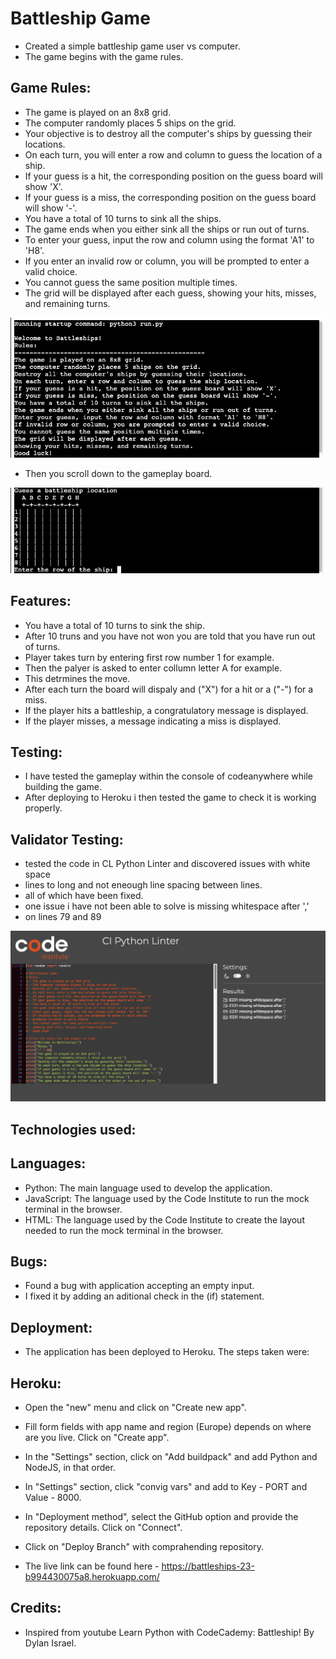# Battleship Game

- Created a simple battleship game user vs computer. 
- The game begins with the game rules.

## Game Rules:

- The game is played on an 8x8 grid.
- The computer randomly places 5 ships on the grid.
- Your objective is to destroy all the computer's ships by guessing their locations.
- On each turn, you will enter a row and column to guess the location of a ship.
- If your guess is a hit, the corresponding position on the guess board will show 'X'.
- If your guess is a miss, the corresponding position on the guess board will show '-'.
- You have a total of 10 turns to sink all the ships.
- The game ends when you either sink all the ships or run out of turns.
- To enter your guess, input the row and column using the format 'A1' to 'H8'.
- If you enter an invalid row or column, you will be prompted to enter a valid choice.
- You cannot guess the same position multiple times.
- The grid will be displayed after each guess, showing your hits, misses, and remaining turns.

![game rules](/images/game-rules.png)

- Then you scroll down to the gameplay board.

![boardgame](/images/board-game-play.png)

## Features:

- You have a total of 10 turns to sink the ship.
- After 10 truns and you have not won you are told that you have run out of turns. 
- Player takes turn by entering first row number 1 for example.
- Then the palyer is asked to enter collumn letter A for example.
- This detrmines the move.
- After each turn the board will dispaly and ("X") for a hit or a ("-") for a miss.
- If the player hits a battleship, a congratulatory message is displayed.
- If the player misses, a message indicating a miss is displayed.

## Testing:

- I have tested the gameplay within the console of codeanywhere while building the game.
- After deploying to Heroku i then tested the game to check it is working properly. 

## Validator Testing:

- tested the code in CL Python Linter and discovered issues with white space
- lines to long and not eneough line spacing between lines. 
- all of which have been fixed. 
- one issue i have not been able to solve is missing whitespace after ','
- on lines 79 and 89

![cl python linter](/images/cl-python-linter.png)

## Technologies used:

## Languages:

- Python: The main language used to develop the application.
- JavaScript: The language used by the Code Institute to run the mock terminal in the browser.
- HTML: The language used by the Code Institute to create the layout needed to run the mock terminal in the browser.


## Bugs:

- Found a bug with application accepting an empty input.
- I fixed it by adding an aditional check in the (if) statement. 


## Deployment:

- The application has been deployed to Heroku. The steps taken were:

## Heroku:
- Open the "new" menu and click on "Create new app".
- Fill form fields with app name and region (Europe) depends on where are you live. Click on "Create app".
- In the "Settings" section, click on "Add buildpack" and add Python and NodeJS, in that order.
- In "Settings" section, click "convig vars" and add to Key - PORT and Value - 8000. 
- In "Deployment method", select the GitHub option and provide the repository details. Click on "Connect".
- Click on "Deploy Branch" with comprahending repository.

- The live link can be found here - https://battleships-23-b994430075a8.herokuapp.com/

## Credits:

- Inspired from youtube Learn Python with CodeCademy: Battleship! By Dylan Israel.



